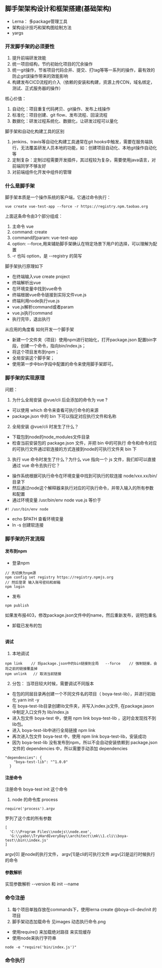 ## 脚手架架构设计和框架搭建(基础架构)
- Lerna： 多package管理工具
- 架构设计技巧和架构图绘制方法
- yargs 

### 开发脚手架的必须要性
1. 提升前端研发效能
2. 统一项目结构，节约初始化项目的冗余操作
3. 统一git操作，节省项目代码合并、提交、打tag等等一系列的操作，最有效的防止git误操作带来的效能影响
4. 构建发布CICD流程的介入（依赖的安装和构建，资源上传CDN，域名绑定， 测试、正式服务器的操作）

核心价值： 
1. 自动化：项目重复代码拷贝、git操作、发布上线操作
2. 标准化：项目创建、git flow、发布流程、回滚流程
3. 数据化：研发过程系统化、数据化，让研发过程可以量化

脚手架和自动化构建工具的区别   
1. jenkins、travis等自动化构建工具通常在git hooks中触发，需要在服务端执行，无法覆盖研发人员本地的功能，如：创建项目自动化、本地git操作自动化等
2. 定制复杂：定制过程需要开发插件，其过程较为复杂，需要使用java语言，对前端同学不够友好
3. 对前端组件化开发中组件的管理


### 什么是脚手架
脚手架本质是一个操作系统的客户端，它通过命令执行：
```
vue create vue-test-app --force -r https://registry.npm.taobao.org
```
上面这条命令由3个部分组成： 
1. 主命令  vue
2. command: create
3. command的param: vue-test-app
4. option: --force,用来辅助脚手架确认在特定场景下用户的选择，可以理解为配置
5. -r 也叫 option，是 --registry 的简写

脚手架执行原理如下
- 在终端输入vue create project
- 终端解析出vue
- 在环境变量中找到vue命令
- 终端根据vue命令链接到实际文件vue.js
- 终端利用node执行vue.js
- vue.js解析command或者param
- vue.js执行command
- 执行完毕，退出执行

从应用的角度看 如何开发一个脚手架
- 新建一个文件夹（项目）使用npm进行初始化，打开package.json 配置bin字段，创建一个命令，指向bin/index.js；
- 将这个项目发布到npm；
- 全局安装这个脚手架；
- 使用第一步中bin字段中配置的命令来使用脚手架即可。



### 脚手架的实现原理
问题：  
1. 为什么全局安装 @vue/cli 后会添加的命令为 vue ?
- 可以使用 which 命令来查看可执行命令的来源 
- package.json 中的 bin 下可以指定对应执行文件和名称

2. 全局安装 @vue/cli 时发生了什么？
- 下载包到node的node_modules文件目录
- 检查当前安装包的 package.json 文件，并把 bin 中的可执行 命令和命令对应的可执行文件通过软连接的方式连接到node的可执行文件夹 bin 下

3. 执行 vue 命令时发生了什么？为什么 vue 指向一个 js 文件，我们却可以直接通过 vue 命令去执行它？
- 操作系统根据可执行命令在环境变量中找到可执行的软连接  node/vxx.xx/bin/ 目录下
- 然后通过node这个解释器来执行对应的可执行命令，并带入输入的所有参数和配置
- 通过环境变量  /usr/bin/env node vue.js 等价于
```
#! /usr/bin/env node 
```
- echo $PATH  查看环境变量
- ln -s 创建软连接

### 脚手架的开发流程

#### 发布到npm 
- 登录npm 
```
// 先切换为npm源
npm config set registry https://registry.npmjs.org
// 然后登录 输入账号密码和邮箱
npm login
```
- 发布
```
npm publish
```
如果发布报403，修改package.json文件中的name，然后重新发布，说明包重名  
- 卸载已发布的包
```
```

#### 调试 
1. 本地调试
```
npm link    // 将package.json中的bin链接到全局   --force    // 强制链接，会将之前的链接覆盖掉   
npm unlink   // 取消当前链接 
```
2. 分包： 当项目较大时候，需要调试不同版本
- 在包的同层目录再创建一个不同文件名的项目（ boya-test-lib），并进行初始化 yarn init -y
- 在 boya-test-lib目录创建lib文件夹，并写入index.js文件, 在package.jason中制定入口文件为 lib/index.js
- 进入包文件 boya-test 中，使用 npm link boya-test-lib ，这时会发现找不到lib包。
- 进入 boya-test-lib中进行全局链接 npm link
- 再次进入包文件 boya-test 中，使用 npm link boya-test-lib，安装成功
- 因为 boya-test-lib 没有发布到npm，所以不会自动安装依赖到 package.json 文件的 dependencies 中，所以需要手动添加 dependencies
```
"dependencies": {
    "boya-test-lib": "^1.0.0"
  }
```

#### 注册命令
注册命令 boya-test init 这个命令
1. node 的命令库 process
```
require('process').argv 
``` 
罗列了这个库的所有参数
```
[
  'C:\\Program Files\\nodejs\\node.exe',
  'G:\\yabo\\TryHardEveryDay\\architect\\mk\\1.cli\\boya-test\\bin\\index.js'
]
```
argv[0] 是node的执行文件， argv[1]是cli的可执行文件  argv[2]是运行时候执行的命令

#### 参数解析
实现参数解析 --version  和  init --name 


### 命令注册
1. 每个项目单独存放在commands下，使用lerna create 
@boya-cli-dev/init 的项目
2. 脚手架动态加载命令
见images 动态执行命令.png
- 使用require() 来加载绝对路径 来实现缓存
- 使用node来执行字符串
```
node -e "require('bin/index.js')"
```

### 命令执行


